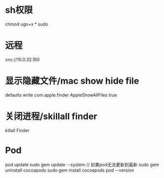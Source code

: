 # sh权限
chmod ugo+x *
sudo

# 远程
vnc://10.0.32.160

# 显示隐藏文件/mac show hide file
defaults write com.apple.finder AppleShowAllFiles true

# 关闭进程/skillall finder
killall Finder

# Pod 
pod update
sudo gem update --system // 如果pod无法更新到最新
sudo gem uninstall cocoapods
sudo gem install cocoapods
pod --version
